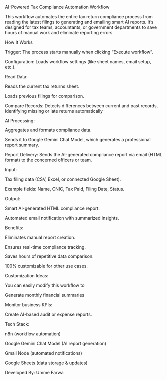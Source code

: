 
AI-Powered Tax Compliance Automation Workflow

This workflow automates the entire tax return compliance process from reading the latest filings to generating and emailing smart AI reports. It’s designed for tax teams, accountants, or government departments to save hours of manual work and eliminate reporting errors.


How It Works

Trigger: The process starts manually when clicking “Execute workflow”.

Configuration: Loads workflow settings (like sheet names, email setup, etc.).


Read Data:

Reads the current tax returns sheet.

Loads previous filings for comparison.

Compare Records: Detects differences between current and past records, identifying missing or late returns automatically


AI Processing:

Aggregates and formats compliance data.

Sends it to Google Gemini Chat Model, which generates a professional report summary.

Report Delivery: Sends the AI-generated compliance report via email (HTML format) to the concerned officers or team.


Input:

Tax filing data (CSV, Excel, or connected Google Sheet).

Example fields: Name, CNIC, Tax Paid, Filing Date, Status.


Output:

Smart AI-generated HTML compliance report.

Automated email notification with summarized insights.


Benefits:

Eliminates manual report creation.

Ensures real-time compliance tracking.

Saves hours of repetitive data comparison.

100% customizable for other use cases.


Customization Ideas:

You can easily modify this workflow to

Generate monthly financial summaries


Monitor business KPIs:

Create AI-based audit or expense reports.


Tech Stack:

n8n (workflow automation)

Google Gemini Chat Model (AI report generation)

Gmail Node (automated notifications)

Google Sheets (data storage & updates)


Developed By: Umme Farwa
